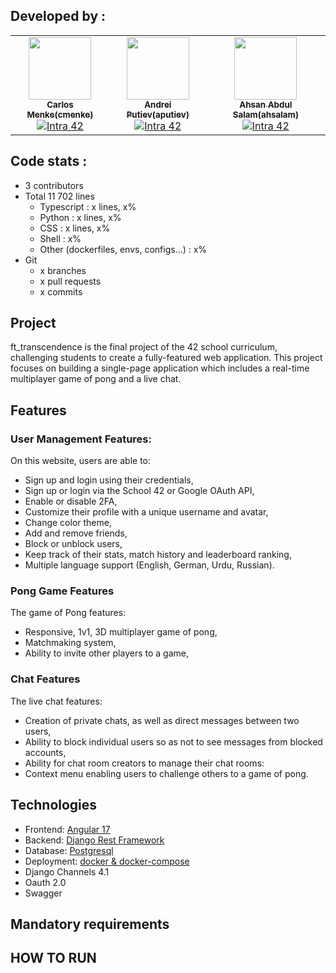 ## Developed by :

<!-- ALL-CONTRIBUTORS-LIST:START - Do not remove or modify this section -->
<!-- prettier-ignore-start -->
<!-- markdownlint-disable -->
<table>
  <tr>    
    <td align="center"><a href="https://github.com/cmenke42/"><img src="https://avatars.githubusercontent.com/u/122057895?v=4"" width="100px;" alt=""/><br /><sub><b>Carlos Menke(cmenke)</b></sub></a><br /><a href="https://profile.intra.42.fr/users/cmenke" title="Intra 42"><img src="https://img.shields.io/badge/Wolfsburg-FFFFFF?style=plastic&logo=42&logoColor=000000" alt="Intra 42"/></a></td>
    <td align="center"><a href="https://github.com/AndersLazis/"><img src="https://avatars.githubusercontent.com/u/130859506?v=4" width="100px;" alt=""/><br /><sub><b>Andrei Putiev(aputiev)</b></sub></a><br /><a href="https://profile.intra.42.fr/users/aputiev" title="Intra 42"><img src="https://img.shields.io/badge/Wolfsburg-FFFFFF?style=plastic&logo=42&logoColor=000000" alt="Intra 42"/></a></td>
    <td align="center"><a href="https://github.com/Ahsanbaloch/"><img src="https://avatars.githubusercontent.com/u/39459572?v=4" width="100px;" alt=""/><br /><sub><b>Ahsan Abdul Salam(ahsalam)</b></sub></a><br /><a href="https://profile.intra.42.fr/users/ahsalam" title="Intra 42"><img src="https://img.shields.io/badge/Wolfsburg-FFFFFF?style=plastic&logo=42&logoColor=000000" alt="Intra 42"/></a></td>
   
  </tr>
</table>
<!-- markdownlint-restore -->
<!-- prettier-ignore-end -->
<!-- ALL-CONTRIBUTORS-LIST:END -->

## Code stats : 

- 3 contributors
- Total 11 702 lines
  - Typescript : x lines, x%
  - Python : x lines, x%
  - CSS : x lines, x%
  - Shell : x%
  - Other (dockerfiles, envs, configs...) : x%
- Git
  - x branches
  - x pull requests
  - x commits

## Project

ft_transcendence is the final project of the 42 school curriculum, challenging students to create a fully-featured web application. This project focuses on building a single-page application which includes a real-time multiplayer game of pong and a live chat.

## Features

### User Management Features:

On this website, users are able to:

- Sign up and login using their credentials,
- Sign up or login via the School 42 or Google OAuth API,
- Enable or disable 2FA,
- Customize their profile with a unique username and avatar,
- Change color theme,
- Add and remove friends,
- Block or unblock users,
- Keep track of their stats, match history and leaderboard ranking,
- Multiple language support (English, German, Urdu, Russian).

### Pong Game Features

The game of Pong features:

- Responsive, 1v1, 3D multiplayer game of pong,
- Matchmaking system,
- Ability to invite other players to a game,

### Chat Features

The live chat features:

- Creation of private chats, as well as direct messages between two users,
- Ability to block individual users so as not to see messages from blocked accounts,
- Ability for chat room creators to manage their chat rooms:
- Context menu enabling users to challenge others to a game of pong.

## Technologies

- Frontend: [Angular 17](https://angular.dev/)
- Backend: [Django Rest Framework](https://www.django-rest-framework.org/)
- Database: [Postgresql](https://www.postgresql.org/)
- Deployment: [docker & docker-compose](https://www.docker.com/)
- Django Channels 4.1
- Oauth 2.0
- Swagger


## Mandatory requirements

## HOW TO RUN





